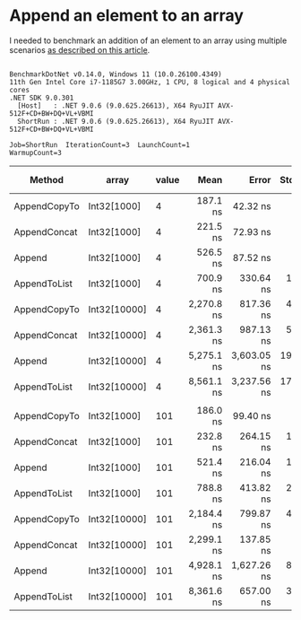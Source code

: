 # Append an element to an array

I needed to benchmark an addition of an element to an array using multiple scenarios [as described on this article](https://www.techiedelight.com/add-new-elements-array-csharp/).

```

BenchmarkDotNet v0.14.0, Windows 11 (10.0.26100.4349)
11th Gen Intel Core i7-1185G7 3.00GHz, 1 CPU, 8 logical and 4 physical cores
.NET SDK 9.0.301
  [Host]   : .NET 9.0.6 (9.0.625.26613), X64 RyuJIT AVX-512F+CD+BW+DQ+VL+VBMI
  ShortRun : .NET 9.0.6 (9.0.625.26613), X64 RyuJIT AVX-512F+CD+BW+DQ+VL+VBMI

Job=ShortRun  IterationCount=3  LaunchCount=1  
WarmupCount=3  

```
| Method       | array        | value | Mean       | Error       | StdDev    | StdErr    | Min        | Max        | Op/s        | Ratio | Gen0    | Gen1   | Allocated | Alloc Ratio |
|------------- |------------- |------ |-----------:|------------:|----------:|----------:|-----------:|-----------:|------------:|------:|--------:|-------:|----------:|------------:|
| AppendCopyTo | Int32[1000]  | 4     |   187.1 ns |    42.32 ns |   2.32 ns |   1.34 ns |   185.6 ns |   189.7 ns | 5,345,896.8 |  0.36 |  0.6425 |      - |   3.94 KB |        1.00 |
| AppendConcat | Int32[1000]  | 4     |   221.5 ns |    72.93 ns |   4.00 ns |   2.31 ns |   217.5 ns |   225.5 ns | 4,514,404.1 |  0.42 |  0.6564 |      - |   4.02 KB |        1.02 |
| Append       | Int32[1000]  | 4     |   526.5 ns |    87.52 ns |   4.80 ns |   2.77 ns |   521.8 ns |   531.4 ns | 1,899,479.2 |  1.00 |  0.6418 |      - |   3.94 KB |        1.00 |
| AppendToList | Int32[1000]  | 4     |   700.9 ns |   330.64 ns |  18.12 ns |  10.46 ns |   680.0 ns |   711.5 ns | 1,426,700.7 |  1.33 |  2.5673 | 0.0916 |  15.73 KB |        4.00 |
| AppendCopyTo | Int32[10000] | 4     | 2,270.8 ns |   817.36 ns |  44.80 ns |  25.87 ns | 2,224.6 ns | 2,314.1 ns |   440,382.2 |  4.31 |  6.3286 |      - |  39.09 KB |        9.93 |
| AppendConcat | Int32[10000] | 4     | 2,361.3 ns |   987.13 ns |  54.11 ns |  31.24 ns | 2,323.8 ns | 2,423.3 ns |   423,500.6 |  4.49 |  6.3667 |      - |  39.18 KB |        9.95 |
| Append       | Int32[10000] | 4     | 5,275.1 ns | 3,603.05 ns | 197.50 ns | 114.02 ns | 5,052.5 ns | 5,429.4 ns |   189,571.5 | 10.02 |  6.3248 |      - |  39.09 KB |        9.93 |
| AppendToList | Int32[10000] | 4     | 8,561.1 ns | 3,237.56 ns | 177.46 ns | 102.46 ns | 8,402.4 ns | 8,752.7 ns |   116,807.7 | 16.26 | 25.4211 | 8.4534 | 156.36 KB |       39.71 |
|              |              |       |            |             |           |           |            |            |             |       |         |        |           |             |
| AppendCopyTo | Int32[1000]  | 101   |   186.0 ns |    99.40 ns |   5.45 ns |   3.15 ns |   180.1 ns |   190.8 ns | 5,376,987.4 |  0.36 |  0.6425 |      - |   3.94 KB |        1.00 |
| AppendConcat | Int32[1000]  | 101   |   232.8 ns |   264.15 ns |  14.48 ns |   8.36 ns |   219.4 ns |   248.2 ns | 4,296,025.5 |  0.45 |  0.6564 |      - |   4.02 KB |        1.02 |
| Append       | Int32[1000]  | 101   |   521.4 ns |   216.04 ns |  11.84 ns |   6.84 ns |   513.8 ns |   535.1 ns | 1,917,812.3 |  1.00 |  0.6418 |      - |   3.94 KB |        1.00 |
| AppendToList | Int32[1000]  | 101   |   788.8 ns |   413.82 ns |  22.68 ns |  13.10 ns |   768.0 ns |   813.0 ns | 1,267,780.4 |  1.51 |  2.5673 | 0.0916 |  15.73 KB |        4.00 |
| AppendCopyTo | Int32[10000] | 101   | 2,184.4 ns |   799.87 ns |  43.84 ns |  25.31 ns | 2,133.8 ns | 2,210.0 ns |   457,782.8 |  4.19 |  6.3286 |      - |  39.09 KB |        9.93 |
| AppendConcat | Int32[10000] | 101   | 2,299.1 ns |   137.85 ns |   7.56 ns |   4.36 ns | 2,294.0 ns | 2,307.8 ns |   434,959.7 |  4.41 |  6.3667 |      - |  39.18 KB |        9.95 |
| Append       | Int32[10000] | 101   | 4,928.1 ns | 1,627.26 ns |  89.20 ns |  51.50 ns | 4,867.8 ns | 5,030.5 ns |   202,918.8 |  9.45 |  6.3248 |      - |  39.09 KB |        9.93 |
| AppendToList | Int32[10000] | 101   | 8,361.6 ns |   657.00 ns |  36.01 ns |  20.79 ns | 8,321.3 ns | 8,390.6 ns |   119,594.4 | 16.04 | 25.4211 | 8.4534 | 156.36 KB |       39.71 |
